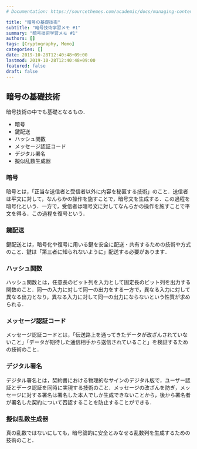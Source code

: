 ```yaml
---
# Documentation: https://sourcethemes.com/academic/docs/managing-content/

title: "暗号の基礎技術"
subtitle: "暗号技術学習メモ #1"
summary: "暗号技術学習メモ #1"
authors: []
tags: [Cryptography, Memo]
categories: []
date: 2019-10-28T12:40:48+09:00
lastmod: 2019-10-28T12:40:48+09:00
featured: false
draft: false
---
```


## 暗号の基礎技術
暗号技術の中でも基礎となるもの．

- 暗号
- 鍵配送
- ハッシュ関数
- メッセージ認証コード
- デジタル署名
- 擬似乱数生成器

### 暗号
暗号とは，「正当な送信者と受信者以外に内容を秘匿する技術」のこと．送信者は平文に対して，なんらかの操作を施すことで，暗号文を生成する．この過程を暗号化という．一方で，受信者は暗号文に対してなんらかの操作を施すことで平文を得る．この過程を復号という．

### 鍵配送
鍵配送とは，暗号化や復号に用いる鍵を安全に配送・共有するための技術や方式のこと．鍵は「第三者に知られないように」配送する必要があります．

### ハッシュ関数
ハッシュ関数とは，任意長のビット列を入力として固定長のビット列を出力する関数のこと．同一の入力に対して同一の出力をする一方で，異なる入力に対して異なる出力となり，異なる入力に対して同一の出力にならないという性質が求められる．

### メッセージ認証コード
メッセージ認証コードとは，「伝送路上を通ってきたデータが改ざんされていないこと」「データが期待した通信相手から送信されていること」を検証するための技術のこと．

### デジタル署名
デジタル署名とは，契約書における物理的なサインのデジタル版で，ユーザー認証とデータ認証を同時に実現する技術のこと．メッセージの改ざんを防ぎ，メッセージに対する署名は署名した本人でしか生成できないことから，後から署名者が署名した契約について否認することを防止することができる．

### 擬似乱数生成器
真の乱数ではないにしても，暗号論的に安全とみなせる乱数列を生成するための技術のこと．
